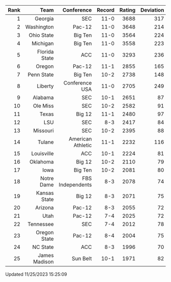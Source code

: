 | Rank  | Team                 | Conference           | Record   | Rating | Deviation |
| ---:  | ---:                 | ---:                 | ---:     | ---:   | ---:      |
| 1     | Georgia              | SEC                  | 11-0     | 3688   | 317       |
| 2     | Washington           | Pac-12               | 11-0     | 3648   | 214       |
| 3     | Ohio State           | Big Ten              | 11-0     | 3564   | 224       |
| 4     | Michigan             | Big Ten              | 11-0     | 3558   | 223       |
| 5     | Florida State        | ACC                  | 11-0     | 3293   | 236       |
| 6     | Oregon               | Pac-12               | 11-1     | 2855   | 165       |
| 7     | Penn State           | Big Ten              | 10-2     | 2738   | 148       |
| 8     | Liberty              | Conference USA       | 11-0     | 2705   | 249       |
| 9     | Alabama              | SEC                  | 10-1     | 2651   | 87        |
| 10    | Ole Miss             | SEC                  | 10-2     | 2582   | 91        |
| 11    | Texas                | Big 12               | 11-1     | 2480   | 97        |
| 12    | LSU                  | SEC                  | 8-3      | 2417   | 84        |
| 13    | Missouri             | SEC                  | 10-2     | 2395   | 88        |
| 14    | Tulane               | American Athletic    | 11-1     | 2232   | 116       |
| 15    | Louisville           | ACC                  | 10-1     | 2224   | 81        |
| 16    | Oklahoma             | Big 12               | 10-2     | 2110   | 79        |
| 17    | Iowa                 | Big Ten              | 10-2     | 2081   | 80        |
| 18    | Notre Dame           | FBS Independents     | 8-3      | 2078   | 74        |
| 19    | Kansas State         | Big 12               | 8-3      | 2071   | 75        |
| 20    | Arizona              | Pac-12               | 8-3      | 2055   | 72        |
| 21    | Utah                 | Pac-12               | 7-4      | 2025   | 72        |
| 22    | Tennessee            | SEC                  | 7-4      | 2012   | 78        |
| 23    | Oregon State         | Pac-12               | 8-4      | 2004   | 75        |
| 24    | NC State             | ACC                  | 8-3      | 1996   | 70        |
| 25    | James Madison        | Sun Belt             | 10-1     | 1971   | 82        |

Updated 11/25/2023 15:25:09
